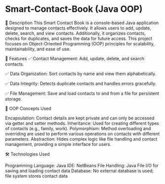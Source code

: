 # Smart-Contact-Book (Java OOP)
📌 Description
This Smart Contact Book is a console-based Java application designed to manage contacts effectively. It allows users to add, update, delete, search, and view contacts. Additionally, it organizes contacts, checks for duplicates, and saves the data for future access. This project focuses on Object-Oriented Programming (OOP) principles for scalability, maintainability, and ease of use.

🎯 Features
✅ Contact Management: Add, update, delete, and search contacts.

✅ Data Organization: Sort contacts by name and view them alphabetically.

✅ Data Integrity: Detects duplicate contacts and handles errors gracefully.

✅ File Management: Save and load contacts to and from a file for persistent storage.

🧠 OOP Concepts Used

Encapsulation: Contact details are kept private and can only be accessed via getter and setter methods.
Inheritance: Used for creating different types of contacts (e.g., family, work).
Polymorphism: Method overloading and overriding are used to perform various operations on contacts with different parameters.
Abstraction: Hides complex logic like file handling and contact management, providing a simple interface for users.

🛠 Technologies Used

Programming Language: Java
IDE: NetBeans
File Handling: Java File I/O for saving and loading contact data
Database: No external database is used; file system stores contact data

